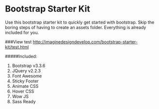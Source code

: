 # Bootstrap Starter Kit

Use this bootstrap starter kit to quickly get started with bootstrap. Skip the boring steps of having to create an assets folder. Everything is already included for you.

###View test <a href="http://imaginedesigndevelop.com/bootstrap-starter-kit/test.html">http://imaginedesigndevelop.com/bootstrap-starter-kit/test.html</a>

#####Included:

1. Bootstrap v3.3.6  
2. JQuery v2.2.3  
3. Font Awesome  
4. Sticky Footer  
5. Animate CSS  
6. Hover CSS  
7. Wow JS  
8. Sass Ready  
